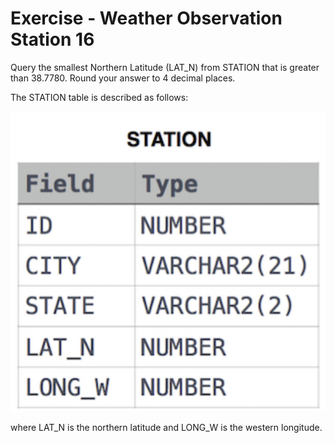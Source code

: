 # Exercise - Weather Observation Station 16

Query the smallest Northern Latitude (LAT_N) from STATION that is greater than 38.7780. Round your answer to 4 decimal places.

The STATION table is described as follows: 

![city](.//images/station.png)

where LAT_N is the northern latitude and LONG_W is the western longitude.